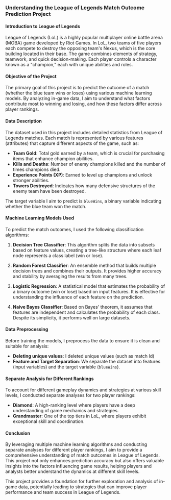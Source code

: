 ### Understanding the League of Legends Match Outcome Prediction Project

#### Introduction to League of Legends
League of Legends (LoL) is a highly popular multiplayer online battle arena (MOBA) game developed by Riot Games. In LoL, two teams of five players each compete to destroy the opposing team's Nexus, which is the core building located in their base. The game combines elements of strategy, teamwork, and quick decision-making. Each player controls a character known as a "champion," each with unique abilities and roles.

#### Objective of the Project
The primary goal of this project is to predict the outcome of a match (whether the blue team wins or loses) using various machine learning models. By analyzing in-game data, I aim to understand what factors contribute most to winning and losing, and how these factors differ across player rankings.

#### Data Description
The dataset used in this project includes detailed statistics from League of Legends matches. Each match is represented by various features (attributes) that capture different aspects of the game, such as:
- **Team Gold**: Total gold earned by a team, which is crucial for purchasing items that enhance champion abilities.
- **Kills and Deaths**: Number of enemy champions killed and the number of times champions died.
- **Experience Points (XP)**: Earned to level up champions and unlock stronger abilities.
- **Towers Destroyed**: Indicates how many defensive structures of the enemy team have been destroyed.

The target variable I aim to predict is `blueWins`, a binary variable indicating whether the blue team won the match.

#### Machine Learning Models Used
To predict the match outcomes, I used the following classification algorithms:

1. **Decision Tree Classifier**: This algorithm splits the data into subsets based on feature values, creating a tree-like structure where each leaf node represents a class label (win or lose).

2. **Random Forest Classifier**: An ensemble method that builds multiple decision trees and combines their outputs. It provides higher accuracy and stability by averaging the results from many trees.

3. **Logistic Regression**: A statistical model that estimates the probability of a binary outcome (win or lose) based on input features. It is effective for understanding the influence of each feature on the prediction.

4. **Naive Bayes Classifier**: Based on Bayes' theorem, it assumes that features are independent and calculates the probability of each class. Despite its simplicity, it performs well on large datasets.

#### Data Preprocessing
Before training the models, I preprocess the data to ensure it is clean and suitable for analysis:
- **Deleting unique values**: I deleted unique values (such as match Id)
- **Feature and Target Separation**: We separate the dataset into features (input variables) and the target variable (`blueWins`).

#### Separate Analysis for Different Rankings
To account for different gameplay dynamics and strategies at various skill levels, I conducted separate analyses for two player rankings:
- **Diamond**: A high-ranking level where players have a deep understanding of game mechanics and strategies.
- **Grandmaster**: One of the top tiers in LoL, where players exhibit exceptional skill and coordination.


#### Conclusion
By leveraging multiple machine learning algorithms and conducting separate analyses for different player rankings, I aim to provide a comprehensive understanding of match outcomes in League of Legends. This project not only enhances prediction accuracy but also offers valuable insights into the factors influencing game results, helping players and analysts better understand the dynamics at different skill levels.

This project provides a foundation for further exploration and analysis of in-game data, potentially leading to strategies that can improve player performance and team success in League of Legends.